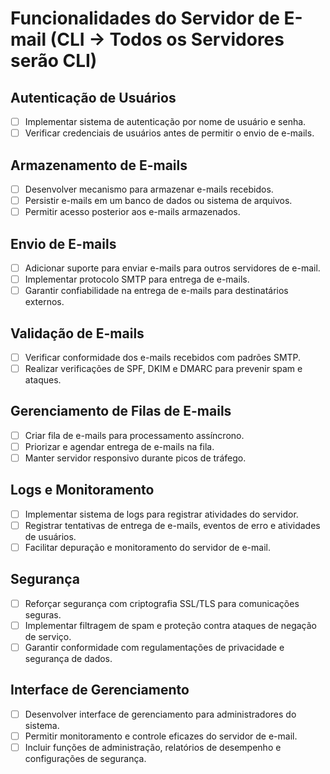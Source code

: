 # Funcionalidades do Servidor de E-mail (CLI -> Todos os Servidores serão CLI)

## Autenticação de Usuários

- [ ] Implementar sistema de autenticação por nome de usuário e senha.
- [ ] Verificar credenciais de usuários antes de permitir o envio de e-mails.

## Armazenamento de E-mails

- [ ] Desenvolver mecanismo para armazenar e-mails recebidos.
- [ ] Persistir e-mails em um banco de dados ou sistema de arquivos.
- [ ] Permitir acesso posterior aos e-mails armazenados.

## Envio de E-mails

- [ ] Adicionar suporte para enviar e-mails para outros servidores de e-mail.
- [ ] Implementar protocolo SMTP para entrega de e-mails.
- [ ] Garantir confiabilidade na entrega de e-mails para destinatários externos.

## Validação de E-mails

- [ ] Verificar conformidade dos e-mails recebidos com padrões SMTP.
- [ ] Realizar verificações de SPF, DKIM e DMARC para prevenir spam e ataques.

## Gerenciamento de Filas de E-mails

- [ ] Criar fila de e-mails para processamento assíncrono.
- [ ] Priorizar e agendar entrega de e-mails na fila.
- [ ] Manter servidor responsivo durante picos de tráfego.

## Logs e Monitoramento

- [ ] Implementar sistema de logs para registrar atividades do servidor.
- [ ] Registrar tentativas de entrega de e-mails, eventos de erro e atividades de usuários.
- [ ] Facilitar depuração e monitoramento do servidor de e-mail.

## Segurança

- [ ] Reforçar segurança com criptografia SSL/TLS para comunicações seguras.
- [ ] Implementar filtragem de spam e proteção contra ataques de negação de serviço.
- [ ] Garantir conformidade com regulamentações de privacidade e segurança de dados.

## Interface de Gerenciamento

- [ ] Desenvolver interface de gerenciamento para administradores do sistema.
- [ ] Permitir monitoramento e controle eficazes do servidor de e-mail.
- [ ] Incluir funções de administração, relatórios de desempenho e configurações de segurança.
